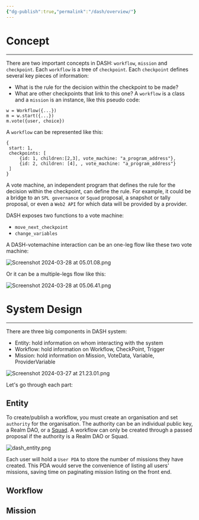 ```yaml
---
{"dg-publish":true,"permalink":"/dash/overview/"}
---
```


# Concept
---
There are two important concepts in DASH: `workflow`, `mission` and `checkpoint`.
Each `workflow` is a tree of `checkpoint`. Each `checkpoint` defines several key pieces of information:
- What is the rule for the decision within the checkpoint to be made?
- What are other checkpoints that link to this one?
A `workflow` is a class and a `mission` is an instance, like this pseudo code:

```
w = Workflow({...})
m = w.start({...})
m.vote({user, choice})
```

A `workflow` can be represented like this:
```
{
 start: 1,
 checkpoints: [
	 {id: 1, children:[2,3], vote_machine: "a_program_address"},
	 {id: 2, children: [4], , vote_machine: "a_program_address"}
 ]
}
```

A vote machine, an independent program that defines the rule for the decision within the checkpoint, can define the rule. For example, it could be a bridge to an `SPL governance` or `Squad` proposal, a snapshot or tally proposal, or even a `Web2 API` for which data will be provided by a provider. 

DASH exposes two functions to a vote machine:
- `move_next_checkpoint`
- `change_variables`

A DASH-votemachine interaction can be an one-leg flow like these two vote machine:

![Screenshot 2024-03-28 at 05.01.08.png](/img/user/dash/images/Screenshot%202024-03-28%20at%2005.01.08.png)

Or it can be a multiple-legs flow like this:

![Screenshot 2024-03-28 at 05.06.41.png](/img/user/dash/images/Screenshot%202024-03-28%20at%2005.06.41.png)
# System Design
---
There are three big components in DASH system:
- Entity: hold information on whom interacting with the system
- Workflow: hold information on Workflow, CheckPoint, Trigger
- Mission: hold information on Mission, VoteData, Variable, ProviderVariable

![Screenshot 2024-03-27 at 21.23.01.png](/img/user/dash/images/Screenshot%202024-03-27%20at%2021.23.01.png)

Let's go through each part:

## Entity
To create/publish a workflow, you must create an organisation and set `authority` for the organisation. The authority can be an individual public key, a Realm DAO, or a [Squad](squads.so). A workflow can only be created through a passed proposal if the authority is a Realm DAO or Squad.

![dash_entity.png](/img/user/dash/images/dash_entity.png)

Each user will hold a `User PDA` to store the number of missions they have created. This PDA would serve the convenience of listing all users' missions, saving time on paginating mission listing on the front end.

## Workflow

## Mission

